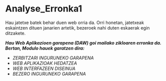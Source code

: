 # Analyse_Erronka1

Hau jatetxe batek behar duen web orria da. Orri honetan, jatetxeak eskaintzen dituen janarien artetik, bezeroek nahi duten eskaerak egin ditzakete.

_**Hau Web Aplikazioen garapena (DAW) goi mailako zikloaren erronka da. Bertan, Modulo hauek garatzen dira:**_
* _ZERBITZARI INGURUNEKO GARAPENA_
* _WEB APLIKAZIOAK HEDATZEA_
* _WEB INTERFAZEEN DISEINUA_
* _BEZERO INGURUNEKO GARAPENA_
